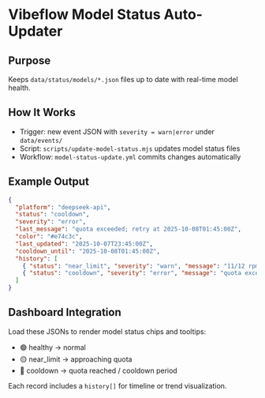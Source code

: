 # Vibeflow Model Status Auto-Updater

## Purpose
Keeps `data/status/models/*.json` files up to date with real-time model health.

## How It Works
- Trigger: new event JSON with `severity = warn|error` under `data/events/`
- Script: `scripts/update-model-status.mjs` updates model status files
- Workflow: `model-status-update.yml` commits changes automatically

## Example Output
```json
{
  "platform": "deepseek-api",
  "status": "cooldown",
  "severity": "error",
  "last_message": "quota exceeded; retry at 2025-10-08T01:45:00Z",
  "color": "#e74c3c",
  "last_updated": "2025-10-07T23:45:00Z",
  "cooldown_until": "2025-10-08T01:45:00Z",
  "history": [
    { "status": "near_limit", "severity": "warn", "message": "11/12 rpm", "at": "..." },
    { "status": "cooldown", "severity": "error", "message": "quota exceeded", "at": "..." }
  ]
}
```

## Dashboard Integration
Load these JSONs to render model status chips and tooltips:
- 🟢 healthy → normal
- 🟡 near_limit → approaching quota
- 🔴 cooldown → quota reached / cooldown period

Each record includes a `history[]` for timeline or trend visualization.
